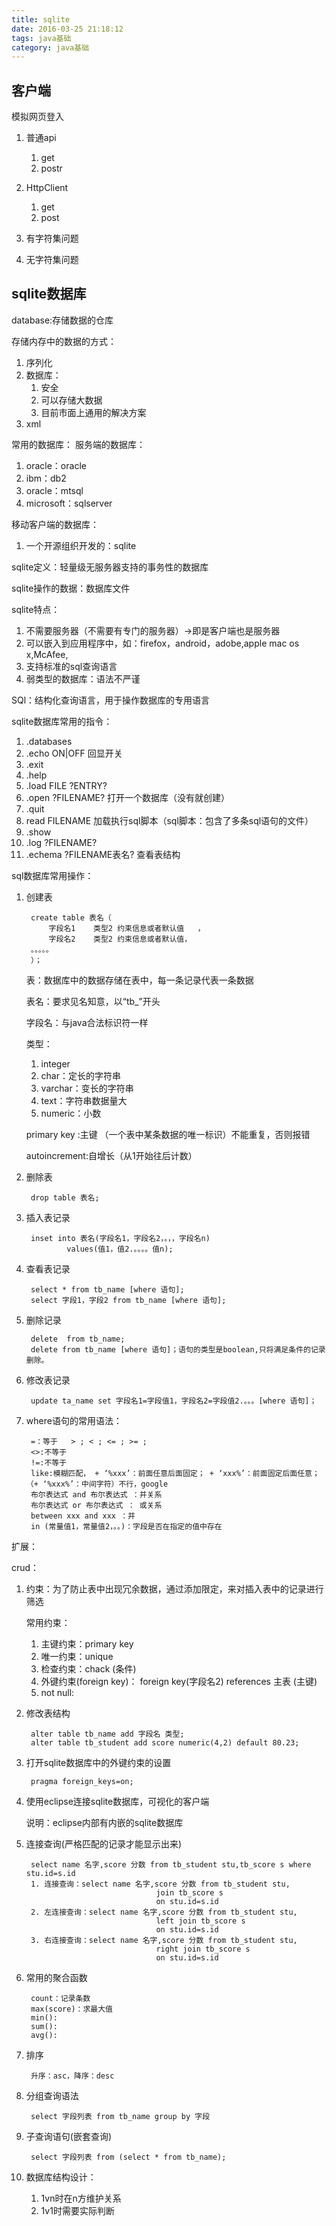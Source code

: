 ```yaml
---
title: sqlite
date: 2016-03-25 21:18:12
tags: java基础
category: java基础
---
```


## 客户端

模拟网页登入

1. 普通api
	1. get
	2. postr

2. HttpClient
	1. get
	2. post

1. 有字符集问题
2. 无字符集问题

## sqlite数据库

database:存储数据的仓库

存储内存中的数据的方式：

1. 序列化
2. 数据库：
	1. 安全
	2. 可以存储大数据
	3. 目前市面上通用的解决方案
3. xml

常用的数据库：
服务端的数据库：

1. oracle：oracle
2. ibm：db2
3. oracle：mtsql
4. microsoft：sqlserver

移动客户端的数据库：

1. 一个开源组织开发的：sqlite

sqlite定义：轻量级无服务器支持的事务性的数据库

sqlite操作的数据：数据库文件

<!--more-->

sqlite特点：

1. 不需要服务器（不需要有专门的服务器）->即是客户端也是服务器
2. 可以嵌入到应用程序中，如：firefox，android，adobe,apple mac os x,McAfee,
3. 支持标准的sql查询语言
4. 弱类型的数据库：语法不严谨


SQl：结构化查询语言，用于操作数据库的专用语言

sqlite数据库常用的指令：

1. .databases         
2. .echo ON|OFF   回显开关
3. .exit
4. .help
5. .load FILE ?ENTRY?
6. .open ?FILENAME?    打开一个数据库（没有就创建）
7. .quit
8. read FILENAME  加载执行sql脚本（sql脚本：包含了多条sql语句的文件）
9. .show 
10. .log ?FILENAME? 
11. .echema ?FILENAME表名? 查看表结构


sql数据库常用操作：

1. 创建表

		create table 表名（
			字段名1	类型2	约束信息或者默认值	，
			字段名2	类型2	约束信息或者默认值，
		。。。。。
		）；

	表：数据库中的数据存储在表中，每一条记录代表一条数据

	表名：要求见名知意，以“tb_”开头

	字段名：与java合法标识符一样

	类型：

	1. integer
	2. char：定长的字符串
	3. varchar：变长的字符串
	4. text：字符串数据量大
	5. numeric：小数

	primary key :主键 （一个表中某条数据的唯一标识）不能重复，否则报错
	
	autoincrement:自增长（从1开始往后计数）

2. 删除表

		drop table 表名;

3. 插入表记录

		inset into 表名(字段名1，字段名2，。，，字段名n)  
				values(值1，值2.。。。。值n);

4. 查看表记录

		select * from tb_name [where 语句];
		select 字段1，字段2 from tb_name [where 语句];

5. 删除记录

		delete  from tb_name;
		delete from tb_name [where 语句]；语句的类型是boolean,只将满足条件的记录删除。

6. 修改表记录

		update ta_name set 字段名1=字段值1，字段名2=字段值2.。。。[where 语句]；

7. where语句的常用语法：

		=：等于   > ; < ; <= ; >= ; 
		<>:不等于
		!=:不等于
		like:模糊匹配， + ‘%xxx’：前面任意后面固定； + ‘xxx%’：前面固定后面任意； （+ ‘%xxx%’：中间字符）不行，google
		布尔表达式 and 布尔表达式 ：并关系
		布尔表达式 or 布尔表达式 ： 或关系
		between xxx and xxx ：并
		in (常量值1，常量值2，。。)：字段是否在指定的值中存在

扩展：

crud：

1. 约束：为了防止表中出现冗余数据，通过添加限定，来对插入表中的记录进行筛选

	常用约束：

	1. 主键约束：primary key
	2. 唯一约束：unique
	3. 检查约束：chack (条件)
	4. 外键约束(foreign key)： foreign key(字段名2) references 主表 (主键)
	5. not null:

		
2. 修改表结构

		alter table tb_name add 字段名 类型;
		alter table tb_student add score numeric(4,2) default 80.23;
		
3. 打开sqlite数据库中的外键约束的设置

		pragma foreign_keys=on;

4. 使用eclipse连接sqlite数据库，可视化的客户端
	
	说明：eclipse内部有内嵌的sqlite数据库

5. 连接查询(严格匹配的记录才能显示出来)

		select name 名字,score 分数 from tb_student stu,tb_score s where stu.id=s.id 
		1. 连接查询：select name 名字,score 分数 from tb_student stu,
									join tb_score s 
									on stu.id=s.id
		2. 左连接查询：select name 名字,score 分数 from tb_student stu,
									left join tb_score s 
									on stu.id=s.id
		3. 右连接查询：select name 名字,score 分数 from tb_student stu,
									right join tb_score s 
									on stu.id=s.id

6. 常用的聚合函数
	
		count：记录条数
		max(score)：求最大值
		min():
		sum():
		avg(): 

7. 排序

		升序：asc，降序：desc

8. 分组查询语法

		select 字段列表 from tb_name group by 字段

9. 子查询语句(嵌套查询)

		select 字段列表	from (select * from tb_name);

10. 数据库结构设计：
	1. 1vn时在n方维护关系
	2. 1v1时需要实际判断